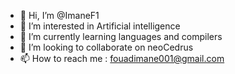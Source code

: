 - 👋 Hi, I’m @ImaneF1
- 👀 I’m interested in Artificial intelligence 
- 🌱 I’m currently learning languages and compilers
- 💞️ I’m looking to collaborate on neoCedrus
- 📫 How to reach me : fouadimane001@gmail.com
<!---
ImaneF1/ImaneF1 is a ✨ special ✨ .
